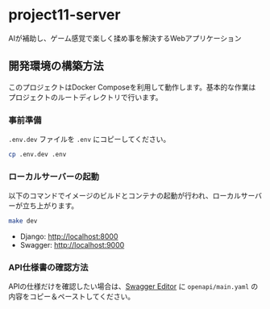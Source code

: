 # project11-server
AIが補助し、ゲーム感覚で楽しく揉め事を解決するWebアプリケーション

## 開発環境の構築方法
このプロジェクトはDocker Composeを利用して動作します。基本的な作業はプロジェクトのルートディレクトリで行います。

### 事前準備
`.env.dev` ファイルを `.env` にコピーしてください。
```bash
cp .env.dev .env
```

### ローカルサーバーの起動
以下のコマンドでイメージのビルドとコンテナの起動が行われ、ローカルサーバーが立ち上がります。

```bash
make dev
```

- Django: [http://localhost:8000](http://localhost:8000)
- Swagger: [http://localhost:9000](http://localhost:9000)

### API仕様書の確認方法  
APIの仕様だけを確認したい場合は、[Swagger Editor](https://editor-next.swagger.io/) に `openapi/main.yaml` の内容をコピー＆ペーストしてください。
